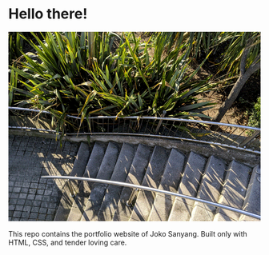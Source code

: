 # Hello there!

<img src="./assets/welcome.gif">

This repo contains the portfolio website of Joko Sanyang. Built only with HTML, CSS, and tender loving care.

<!-- Add image,
links to socials,
tag line?
list of projects?
link to diary of a FAC student? -->

<!-- [Link to CV](insert link to pdf cv here once completely checked by Joe) -->
